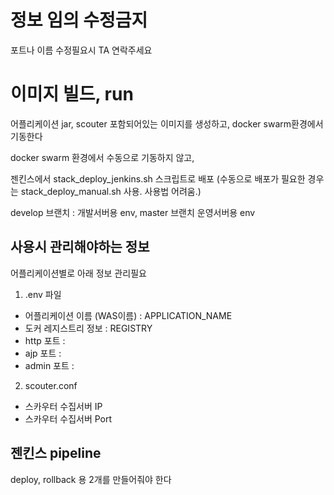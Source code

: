 # 정보 임의 수정금지 
포트나 이름 수정필요시 TA 연락주세요

# 이미지 빌드, run 
어플리케이션 jar, scouter 포함되어있는 이미지를 생성하고, docker swarm환경에서 기동한다

docker swarm 환경에서 수동으로 기동하지 않고, 

젠킨스에서 stack_deploy_jenkins.sh 스크립트로 배포 (수동으로 배포가 필요한 경우는 stack_deploy_manual.sh 사용. 사용법 어려움.)

develop 브랜치 : 개발서버용 env, master 브랜치 운영서버용 env


## 사용시 관리해야하는 정보
어플리케이션별로 아래 정보 관리필요
1. .env 파일

- 어플리케이션 이름 (WAS이름) : APPLICATION_NAME
- 도커 레지스트리 정보 : REGISTRY
- http 포트 : 
- ajp 포트 : 
- admin 포트 : 

2. scouter.conf
- 스카우터 수집서버 IP
- 스카우터 수집서버 Port

## 젠킨스 pipeline 
deploy, rollback 용 2개를 만들어줘야 한다


